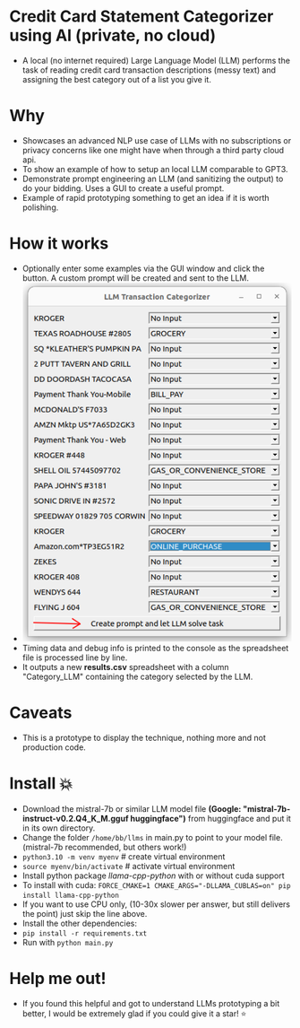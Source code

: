 # Credit Card Statement Categorizer using AI (private, no cloud)
* A local (no internet required) Large Language Model (LLM) 
performs the task of reading credit card transaction descriptions (messy text) 
and assigning the best category out of a list you give it.

# Why 
* Showcases an advanced NLP use case of LLMs with no subscriptions or privacy concerns like one might have when through a third party cloud api.
* To show an example of how to setup an local LLM comparable to GPT3. 
* Demonstrate prompt engineering an LLM (and sanitizing the output) to do your bidding. Uses a GUI to create a useful prompt.
* Example of rapid prototyping something to get an idea if it is worth polishing.

# How it works
* Optionally enter some examples via the GUI window and click the button. A custom
prompt will be created and sent to the LLM.
* <img src="screenshots/GUI_window_to_prompt_LLM_with_examples.png" alt="hi" class="inline"/>
* Timing data and debug info is printed to the console as the spreadsheet file is processed line by line.
* It outputs a new **results.csv** spreadsheet with a column "Category_LLM" containing the category selected by the LLM.
  
# Caveats
* This is a prototype to display the technique, nothing more and not production code.

# Install 💥
* Download the mistral-7b or similar LLM model file **(Google: "mistral-7b-instruct-v0.2.Q4_K_M.gguf huggingface")** from huggingface and put it in its own directory.
* Change the folder `/home/bb/llms` in main.py to point to your model file. (mistral-7b recommended, but others work!)
* ```python3.10 -m venv myenv``` # create virtual environment
* ```source myenv/bin/activate``` # activate virtual environment
* Install python package *llama-cpp-python* with or without cuda support 
* To install with cuda: `FORCE_CMAKE=1 CMAKE_ARGS="-DLLAMA_CUBLAS=on" pip install llama-cpp-python`
* If you want to use CPU only, (10-30x slower per answer, but still delivers the point) just skip the line above.
* Install the other dependencies:
* ```pip install -r requirements.txt```
* Run with  `python main.py`

# Help me out!
* If you found this helpful and got to understand LLMs prototyping a bit better, I would be extremely glad if you could give it a star! :star:
